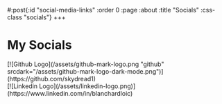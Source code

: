#:post{:id "social-media-links"
       :order 0
       :page :about
       :title "Socials"
       :css-class "socials"}
+++
# My Socials
<div class="social-icons">
<div>
[![Github Logo](/assets/github-mark-logo.png "github" srcdark="/assets/github-mark-logo-dark-mode.png")](https://github.com/skydread1)
</div>
<div>
[![Linkedin Logo](/assets/linkedin-logo.png)](https://www.linkedin.com/in/blanchardloic)
</div>
</div>